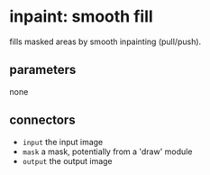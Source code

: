 # inpaint: smooth fill

fills masked areas by smooth inpainting (pull/push).

## parameters

none

## connectors

* `input` the input image
* `mask`  a mask, potentially from a 'draw' module
* `output` the output image
